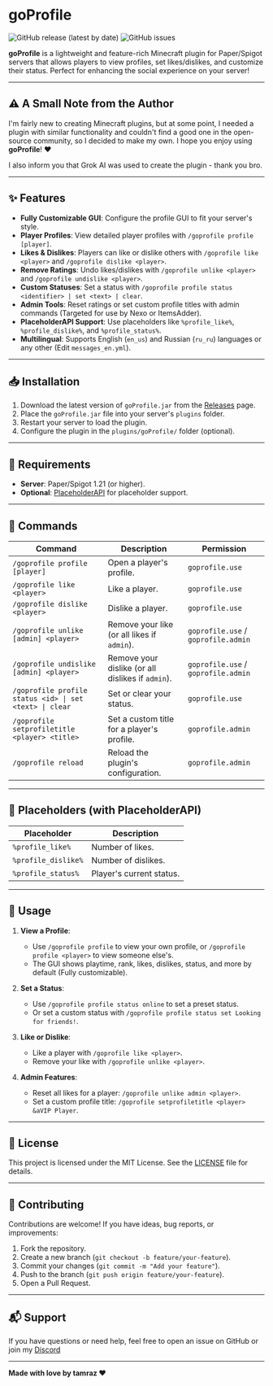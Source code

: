 # goProfile

![GitHub release (latest by date)](https://img.shields.io/github/v/release/tamrazcode/goProfile?color=blue&style=flat-square)
![GitHub issues](https://img.shields.io/github/issues/tamrazcode/goProfile?style=flat-square)

**goProfile** is a lightweight and feature-rich Minecraft plugin for Paper/Spigot servers that allows players to view profiles, set likes/dislikes, and customize their status. Perfect for enhancing the social experience on your server!

---

## ⚠️ A Small Note from the Author

I'm fairly new to creating Minecraft plugins, but at some point, I needed a plugin with similar functionality and couldn't find a good one in the open-source community, so I decided to make my own. I hope you enjoy using **goProfile**! ❤️

I also inform you that Grok AI was used to create the plugin - thank you bro.

---

## ✨ Features

- **Fully Customizable GUI**: Configure the profile GUI to fit your server's style.
- **Player Profiles**: View detailed player profiles with `/goprofile profile [player]`.
- **Likes & Dislikes**: Players can like or dislike others with `/goprofile like <player>` and `/goprofile dislike <player>`.
- **Remove Ratings**: Undo likes/dislikes with `/goprofile unlike <player>` and `/goprofile undislike <player>`.
- **Custom Statuses**: Set a status with `/goprofile profile status <identifier> | set <text> | clear`.
- **Admin Tools**: Reset ratings or set custom profile titles with admin commands (Targeted for use by Nexo or ItemsAdder).
- **PlaceholderAPI Support**: Use placeholders like `%profile_like%`, `%profile_dislike%`, and `%profile_status%`.
- **Multilingual**: Supports English (`en_us`) and Russian (`ru_ru`) languages or any other (Edit `messages_en.yml`).

---

## 📥 Installation

1. Download the latest version of `goProfile.jar` from the [Releases](https://github.com/tamrazcode/goProfile/releases) page.
2. Place the `goProfile.jar` file into your server's `plugins` folder.
3. Restart your server to load the plugin.
4. Configure the plugin in the `plugins/goProfile/` folder (optional).

---

## 🔧 Requirements

- **Server**: Paper/Spigot 1.21 (or higher).
- **Optional**: [PlaceholderAPI](https://www.spigotmc.org/resources/placeholderapi.6245/) for placeholder support.

---

## 📜 Commands

| Command                                    | Description                                      | Permission         |
|--------------------------------------------|--------------------------------------------------|--------------------|
| `/goprofile profile [player]`              | Open a player's profile.                         | `goprofile.use`    |
| `/goprofile like <player>`                 | Like a player.                                   | `goprofile.use`    |
| `/goprofile dislike <player>`              | Dislike a player.                                | `goprofile.use`    |
| `/goprofile unlike [admin] <player>`       | Remove your like (or all likes if `admin`).      | `goprofile.use` / `goprofile.admin` |
| `/goprofile undislike [admin] <player>`    | Remove your dislike (or all dislikes if `admin`).| `goprofile.use` / `goprofile.admin` |
| `/goprofile profile status <id> \| set <text> \| clear` | Set or clear your status.                  | `goprofile.use`    |
| `/goprofile setprofiletitle <player> <title>` | Set a custom title for a player's profile.    | `goprofile.admin`  |
| `/goprofile reload`                        | Reload the plugin's configuration.               | `goprofile.admin`  |

---

## 🔗 Placeholders (with PlaceholderAPI)

| Placeholder         | Description               |
|---------------------|---------------------------|
| `%profile_like%`    | Number of likes.          |
| `%profile_dislike%` | Number of dislikes.       |
| `%profile_status%`  | Player's current status.  |

---

## 📖 Usage

1. **View a Profile**:
    - Use `/goprofile profile` to view your own profile, or `/goprofile profile <player>` to view someone else's.
    - The GUI shows playtime, rank, likes, dislikes, status, and more by default (Fully customizable).

2. **Set a Status**:
    - Use `/goprofile profile status online` to set a preset status.
    - Or set a custom status with `/goprofile profile status set Looking for friends!`.

3. **Like or Dislike**:
    - Like a player with `/goprofile like <player>`.
    - Remove your like with `/goprofile unlike <player>`.

4. **Admin Features**:
    - Reset all likes for a player: `/goprofile unlike admin <player>`.
    - Set a custom profile title: `/goprofile setprofiletitle <player> &aVIP Player`.

---

## 📄 License

This project is licensed under the MIT License. See the [LICENSE](LICENSE) file for details.

---

## 🤝 Contributing

Contributions are welcome! If you have ideas, bug reports, or improvements:
1. Fork the repository.
2. Create a new branch (`git checkout -b feature/your-feature`).
3. Commit your changes (`git commit -m "Add your feature"`).
4. Push to the branch (`git push origin feature/your-feature`).
5. Open a Pull Request.

---

## 📬 Support

If you have questions or need help, feel free to open an issue on GitHub or join my [Discord](https://discord.gg/ktRjwkR7yp)

---

**Made with love by tamraz ❤️**
